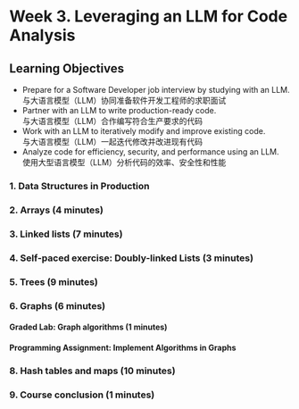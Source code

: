 # Week 3. Leveraging an LLM for Code Analysis
## Learning Objectives
- Prepare for a Software Developer job interview by studying with an LLM.      
与大语言模型（LLM）协同准备软件开发工程师的求职面试
- Partner with an LLM to write production-ready code.    
与大语言模型（LLM）合作编写符合生产要求的代码
- Work with an LLM to iteratively modify and improve existing code.    
与大语言模型（LLM）一起迭代修改并改进现有代码
- Analyze code for efficiency, security, and performance using an LLM.    
使用大型语言模型（LLM）分析代码的效率、安全性和性能
    
### 1. Data Structures in Production

### 2. Arrays (4 minutes)


### 3. Linked lists (7 minutes)

### 4. Self-paced exercise: Doubly-linked Lists (3 minutes)
### 5. Trees (9 minutes)
### 6. Graphs (6 minutes)
#### Graded Lab: Graph algorithms (1 minutes)
#### Programming Assignment: Implement Algorithms in Graphs

### 8. Hash tables and maps (10 minutes)
### 9. Course conclusion (1 minutes)
